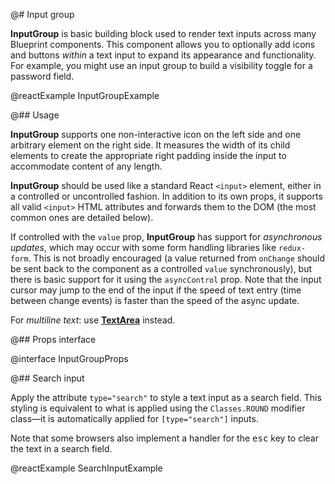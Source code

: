 @# Input group

**InputGroup** is basic building block used to render text inputs across many Blueprint components.
This component allows you to optionally add icons and buttons _within_ a text input to expand its appearance and
functionality. For example, you might use an input group to build a visibility toggle for a password field.

@reactExample InputGroupExample

@## Usage

**InputGroup** supports one non-interactive icon on the left side and one arbitrary element on the right side.
It measures the width of its child elements to create the appropriate right padding inside the input to accommodate
content of any length.

**InputGroup** should be used like a standard React `<input>` element, either in a controlled or uncontrolled fashion.
In addition to its own props, it supports all valid `<input>` HTML attributes and forwards them to the DOM
(the most common ones are detailed below).

If controlled with the `value` prop, **InputGroup** has support for _asynchronous updates_, which may occur with some
form handling libraries like `redux-form`. This is not broadly encouraged (a value returned from `onChange` should be
sent back to the component as a controlled `value` synchronously), but there is basic support for it using the
`asyncControl` prop. Note that the input cursor may jump to the end of the input if the speed of text entry
(time between change events) is faster than the speed of the async update.

For _multiline text_: use [**TextArea**](#core/components/text-area) instead.

@## Props interface

@interface InputGroupProps

@## Search input

Apply the attribute `type="search"` to style a text input as a search field. This styling is equivalent
to what is applied using the `Classes.ROUND` modifier class&mdash;it is automatically applied for `[type="search"]`
inputs.

Note that some browsers also implement a handler for the <kbd>esc</kbd> key to clear the text in a search field.

@reactExample SearchInputExample
